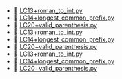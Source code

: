 * 📄 [LC13+roman_to_int.py](LC13+roman_to_int.py)
* 📄 [LC14+longest_common_prefix.py](LC14+longest_common_prefix.py)
* 📄 [LC20+valid_parenthesis.py](LC20+valid_parenthesis.py)
* 📄 [LC13+roman_to_int.py](LC13+roman_to_int.py)
* 📄 [LC14+longest_common_prefix.py](LC14+longest_common_prefix.py)
* 📄 [LC20+valid_parenthesis.py](LC20+valid_parenthesis.py)
* 📄 [LC13+roman_to_int.py](LC13+roman_to_int.py)
* 📄 [LC14+longest_common_prefix.py](LC14+longest_common_prefix.py)
* 📄 [LC20+valid_parenthesis.py](LC20+valid_parenthesis.py)
